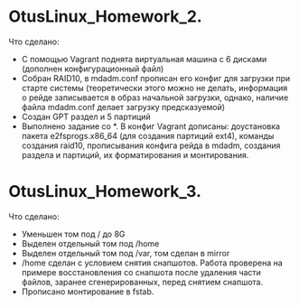 # OtusLinux_Homework_2.
Что сделано:
- С помощью Vagrant поднята виртуальная машина c 6 дисками (дополнен конфигурационный файл)
- Собран RAID10, в mdadm.conf прописан его конфиг для загрузки при старте системы (теоретически этого можно не делать, информация о рейде записывается в образ начальной загрузки, однако, наличие файла mdadm.conf делает загрузку предсказуемой) 
- Создан GPT раздел и 5 партиций
- Выполнено задание со *. В конфиг Vagrant дописаны: доустановка пакета e2fsprogs.x86_64 (для создания партиций ext4), команды создания raid10, прописывания конфига рейда в mdadm, создания раздела и партиций, их форматирования и монтирования.

# OtusLinux_Homework_3.
Что сделано:
- Уменьшен том под / до 8G
- Выделен отдельный том под /home
- Выделен отдельный том под /var, том сделан в mirror
- /home сделан с условием снятия снапшотов. Работа проверена на примере восстановления со снапшота после удаления части файлов, заранее сгенерированных, перед снятием снапшота.
- Прописано монтирование в fstab.